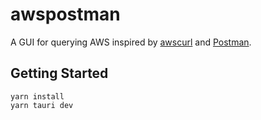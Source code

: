 # awspostman

A GUI for querying AWS inspired by [awscurl](https://github.com/okigan/awscurl)
and [Postman](https://www.postman.com/).


## Getting Started

```
yarn install
yarn tauri dev
```